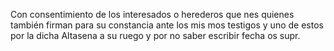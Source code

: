Con consentimiento de los interesados o herederos que nes quienes también firman para su constancia ante los mis mos testigos y uno de estos por la dicha Altasena a su ruego y por no saber escribir fecha os supr.